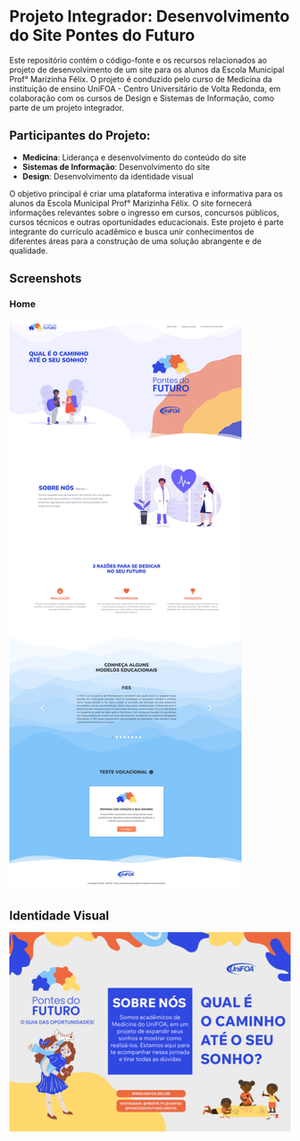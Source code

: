 # Projeto Integrador: Desenvolvimento do Site Pontes do Futuro

Este repositório contém o código-fonte e os recursos relacionados ao projeto de desenvolvimento de um site para os alunos da Escola Municipal Prof° Marizinha Félix. O projeto é conduzido pelo curso de Medicina da instituição de ensino UniFOA - Centro Universitário de Volta Redonda, em colaboração com os cursos de Design e Sistemas de Informação, como parte de um projeto integrador.

## Participantes do Projeto:

- **Medicina**: Liderança e desenvolvimento do conteúdo do site
- **Sistemas de Informação**: Desenvolvimento do site
- **Design**: Desenvolvimento da identidade visual

O objetivo principal é criar uma plataforma interativa e informativa para os alunos da Escola Municipal Prof° Marizinha Félix. O site fornecerá informações relevantes sobre o ingresso em cursos, concursos públicos, cursos técnicos e outras oportunidades educacionais. Este projeto é parte integrante do currículo acadêmico e busca unir conhecimentos de diferentes áreas para a construção de uma solução abrangente e de qualidade.

## Screenshots

### Home

![HomePage](./screenshots/home-page.png)

## Identidade Visual

![VisualIdentity](./screenshots/visual-identity.png)
